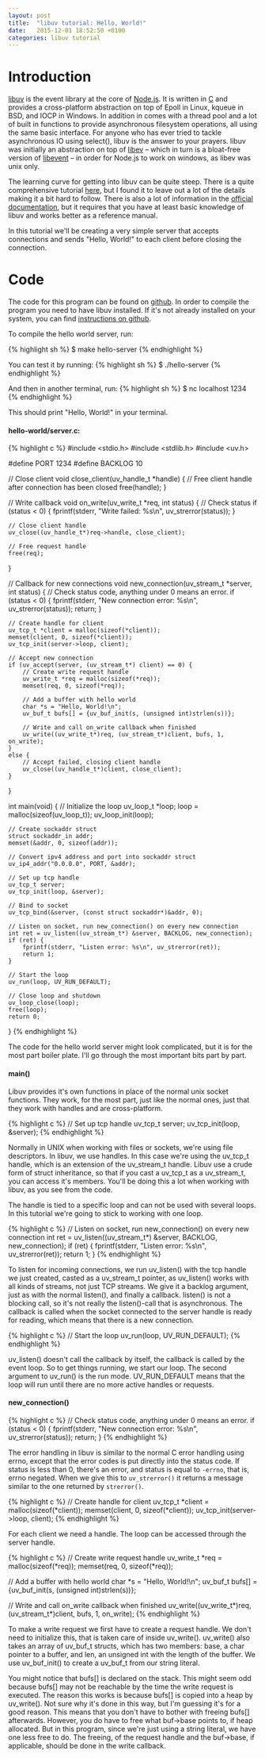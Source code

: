 ```yaml
---
layout: post
title:  "libuv tutorial: Hello, World!"
date:   2015-12-01 18:52:50 +0100
categories: libuv tutorial
---
```


[libuv]: http://libuv.org/
[node.js]: https://nodejs.org
[c-wikipedia]: https://en.wikipedia.org/wiki/C_(programming_language)
[libev]: http://software.schmorp.de/pkg/libev.html
[libevent]: http://libevent.org/
[libuv-an-introduction]: https://nikhilm.github.io/uvbook/introduction.html
[libuv-docs]: http://docs.libuv.org/
[libuv-tutorial-gh]: https://github.com/eivindbergem/libuv-tutorial
[libuv-build-instructions]: https://github.com/libuv/libuv#build-instructions

# Introduction
[libuv][libuv] is the event library at the core of [Node.js][node.js]. It is written in [C][c-wikipedia] and provides a cross-platform abstraction on top of Epoll in Linux, kqueue in BSD, and IOCP in Windows. In addition in comes with a thread pool and a lot of built in functions to provide asynchronous filesystem operations, all using the same basic interface. For anyone who has ever tried to tackle asynchronous IO using select(), libuv is the answer to your prayers. libuv was initially an abstraction on top of [libev][libev] – which in turn is a bloat-free version of [libevent][libevent] – in order for Node.js to work on windows, as libev was unix only.

The learning curve for getting into libuv can be quite steep. There is a quite comprehensive tutorial [here][libuv-an-introduction], but I found it to leave out a lot of the details making it a bit hard to follow. There is also a lot of information in the [official documentation][libuv-docs], but it requires that you have at least basic knowledge of libuv and works better as a reference manual.

In this tutorial we'll be creating a very simple server that accepts connections and sends "Hello, World!" to each client before closing the connection.

# Code

The code for this program can be found on [github][libuv-tutorial-gh]. In order to compile the program you need to have libuv installed. If it's not already installed on your system, you can find [instructions on github][libuv-build-instructions].

To compile the hello world server, run:

{% highlight sh %}
$ make hello-server
{% endhighlight %}

You can test it by running:
{% highlight sh %}
$ ./hello-server
{% endhighlight %}

And then in another terminal, run:
{% highlight sh %}
$ nc localhost 1234
{% endhighlight %}

This should print "Hello, World!" in your terminal.

#### hello-world/server.c:
{% highlight c %}
#include <stdio.h>
#include <stdlib.h>
#include <uv.h>

#define PORT 1234
#define BACKLOG 10

// Close client
void close_client(uv_handle_t *handle) {
    // Free client handle after connection has been closed
    free(handle);
}

// Write callback
void on_write(uv_write_t *req, int status) {
    // Check status
    if (status < 0) {
        fprintf(stderr, "Write failed: %s\n", uv_strerror(status));
    }

    // Close client handle
    uv_close((uv_handle_t*)req->handle, close_client);

    // Free request handle
    free(req);
}

// Callback for new connections
void new_connection(uv_stream_t *server, int status) {
    // Check status code, anything under 0 means an error.
    if (status < 0) {
        fprintf(stderr, "New connection error: %s\n", uv_strerror(status));
        return;
    }

    // Create handle for client
    uv_tcp_t *client = malloc(sizeof(*client));
    memset(client, 0, sizeof(*client));
    uv_tcp_init(server->loop, client);

    // Accept new connection
    if (uv_accept(server, (uv_stream_t*) client) == 0) {
        // Create write request handle
        uv_write_t *req = malloc(sizeof(*req));
        memset(req, 0, sizeof(*req));

        // Add a buffer with hello world
        char *s = "Hello, World!\n";
        uv_buf_t bufs[] = {uv_buf_init(s, (unsigned int)strlen(s))};

        // Write and call on_write callback when finished
        uv_write((uv_write_t*)req, (uv_stream_t*)client, bufs, 1, on_write);
    }
    else {
        // Accept failed, closing client handle
        uv_close((uv_handle_t*)client, close_client);
    }

}

int main(void) {
    // Initialize the loop
    uv_loop_t *loop;
    loop = malloc(sizeof(uv_loop_t));
    uv_loop_init(loop);

    // Create sockaddr struct
    struct sockaddr_in addr;
    memset(&addr, 0, sizeof(addr));

    // Convert ipv4 address and port into sockaddr struct
    uv_ip4_addr("0.0.0.0", PORT, &addr);

    // Set up tcp handle
    uv_tcp_t server;
    uv_tcp_init(loop, &server);

    // Bind to socket
    uv_tcp_bind(&server, (const struct sockaddr*)&addr, 0);

    // Listen on socket, run new_connection() on every new connection
    int ret = uv_listen((uv_stream_t*) &server, BACKLOG, new_connection);
    if (ret) {
        fprintf(stderr, "Listen error: %s\n", uv_strerror(ret));
        return 1;
    }

    // Start the loop
    uv_run(loop, UV_RUN_DEFAULT);

    // Close loop and shutdown
    uv_loop_close(loop);
    free(loop);
    return 0;
}
{% endhighlight %}

The code for the hello world server might look complicated, but it is for the most part boiler plate. I'll go through the most important bits part by part.

#### main()
Libuv provides it's own functions in place of the normal unix socket functions. They work, for the most part, just like the normal ones, just that they work with handles and are cross-platform.

{% highlight c %}
// Set up tcp handle
uv_tcp_t server;
uv_tcp_init(loop, &server);
{% endhighlight %}

Normally in UNIX when working with files or sockets, we're using file descriptors. In libuv, we use handles. In this case we're using the uv_tcp_t handle, which is an extension of the uv_stream_t handle. Libuv use a crude form of struct inheritance, so that if you cast a uv_tcp_t as a uv_stream_t, you can access it's members. You'll be doing this a lot when working with libuv, as you see from the code.

The handle is tied to a specific loop and can not be used with several loops. In this tutorial we're going to stick to working with one loop.

{% highlight c %}
// Listen on socket, run new_connection() on every new connection
int ret = uv_listen((uv_stream_t*) &server, BACKLOG, new_connection);
if (ret) {
    fprintf(stderr, "Listen error: %s\n", uv_strerror(ret));
    return 1;
}
{% endhighlight %}

To listen for incoming connections, we run uv_listen() with the tcp handle we just created, casted as a uv_stream_t pointer, as uv_listen() works with all kinds of streams, not just TCP streams. We give it a backlog argument, just as with the normal listen(), and finally a callback. listen() is not a blocking call, so it's not really the listen()-call that is asynchronous. The callback is called when the socket connected to the server handle is ready for reading, which means that there is a new connection.

{% highlight c %}
// Start the loop
uv_run(loop, UV_RUN_DEFAULT);
{% endhighlight %}

uv_listen() doesn't call the callback by itself, the callback is called by the event loop. So to get things running, we start our loop. The second argument to uv_run() is the run mode. UV_RUN_DEFAULT means that the loop will run until there are no more active handles or requests.

#### new_connection()

{% highlight c %}
// Check status code, anything under 0 means an error.
if (status < 0) {
    fprintf(stderr, "New connection error: %s\n", uv_strerror(status));
    return;
}
{% endhighlight %}

The error handling in libuv is similar to the normal C error handling using errno, except that the error codes is put directly into the status code. If status is less than 0, there's an error, and status is equal to ```-errno```, that is, errno negated. When we give this to ```uv_strerror()``` it returns a message similar to the one returned by ```strerror()```.

{% highlight c %}
// Create handle for client
uv_tcp_t *client = malloc(sizeof(*client));
memset(client, 0, sizeof(*client));
uv_tcp_init(server->loop, client);
{% endhighlight %}

For each client we need a handle. The loop can be accessed through the server handle.

{% highlight c %}
// Create write request handle
uv_write_t *req = malloc(sizeof(*req));
memset(req, 0, sizeof(*req));

// Add a buffer with hello world
char *s = "Hello, World!\n";
uv_buf_t bufs[] = {uv_buf_init(s, (unsigned int)strlen(s))};

// Write and call on_write callback when finished
uv_write((uv_write_t*)req, (uv_stream_t*)client, bufs, 1, on_write);
{% endhighlight %}

To make a write request we first have to create a request handle. We don't need to initialize this, that is taken care of inside uv_write(). uv_write() also takes an array of uv_buf_t structs, which has two members: base, a char pointer to a buffer, and len, an unsigned int with the length of the buffer. We use uv_buf_init() to create a uv_buf_t from our string literal.

You might notice that bufs[] is declared on the stack. This might seem odd because bufs[] may not be reachable by the time the write request is executed. The reason this works is because bufs[] is copied into a heap by uv_write(). Not sure why it's done in this way, but I'm guessing it's for a good reason. This means that you don't have to bother with freeing bufs[] afterwards. However, you do have to free what buf->base points to, if heap allocated. But in this program, since we're just using a string literal, we have one less free to do. The freeing, of the request handle and the buf->base, if applicable, should be done in the write callback.
